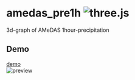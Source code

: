 # amedas_pre1h ![three.js](https://img.shields.io/badge/WebGL-three.js-ff8800.svg?style=flat-square)
3d-graph of AMeDAS 1hour-precipitation

## Demo
[demo](https://m98.be/works/amedas_pre1h/)  
![preview](https://github.com/mochiya98/amedas_pre1h/raw/media/demo.gif)  
